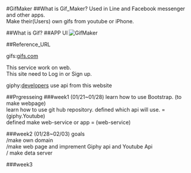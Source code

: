 #GifMaker
##What is Gif_Maker?
Used in  Line and Facebook messenger and other apps.  
Make their(Users) own gifs from youtube or iPhone. 

##What is Gif?
##APP UI
![GifMaker](https://scontent-nrt1-1.xx.fbcdn.net/v/t34.0-12/27583023_10155239580466302_1183536406_n.jpg?oh=f7da8595e619c9dfc3e5094e103f38cb&oe=5A76872D)



##Reference_URL

gifs:[gifs.com](https://gifs.com/)

This service work on web.  
This site need to Log in or Sign up.  
 

giphy:[developers](https://developers.giphy.com/)
use api from this website

##Prgresseing
###week1  (01/21~01/28)
  learn  how to use Bootstrap. (to make webpage)  
  learn how to use git hub repository.
  defined which api will use.  =(giphy.Youtube)  
  defined make web-service or app = (web-service)  
  
###week2  (01/28~02/03)
  goals  
  /make own domain  
  /make web page and imprement Giphy api and Youtube Api  
  / make deta server
  
  
  
###week3  